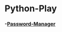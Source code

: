 # Python-Play

### -[Password-Manager](https://github.com/siAyush/Python-Play/tree/master/Password-manger)
